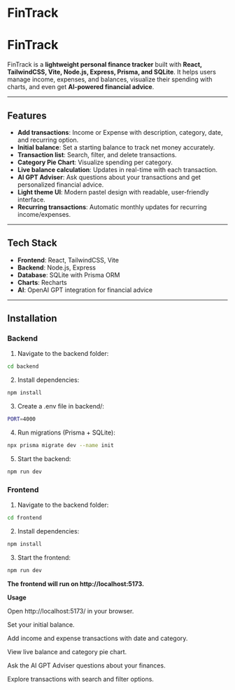 # FinTrack
# FinTrack

FinTrack is a **lightweight personal finance tracker** built with **React, TailwindCSS, Vite, Node.js, Express, Prisma, and SQLite**. It helps users manage income, expenses, and balances, visualize their spending with charts, and even get **AI-powered financial advice**.

---

## **Features**

- **Add transactions**: Income or Expense with description, category, date, and recurring option.
- **Initial balance**: Set a starting balance to track net money accurately.
- **Transaction list**: Search, filter, and delete transactions.
- **Category Pie Chart**: Visualize spending per category.
- **Live balance calculation**: Updates in real-time with each transaction.
- **AI GPT Adviser**: Ask questions about your transactions and get personalized financial advice.
- **Light theme UI**: Modern pastel design with readable, user-friendly interface.
- **Recurring transactions**: Automatic monthly updates for recurring income/expenses.

---

## **Tech Stack**

- **Frontend**: React, TailwindCSS, Vite
- **Backend**: Node.js, Express
- **Database**: SQLite with Prisma ORM
- **Charts**: Recharts
- **AI**: OpenAI GPT integration for financial advice

---

## **Installation**

### **Backend**

1. Navigate to the backend folder:
```bash
cd backend
```
2. Install dependencies:
```bash
npm install
```
3. Create a .env file in backend/:
```bash OPENAI_API_KEY=your_openai_api_key_here
PORT=4000
```
4. Run migrations (Prisma + SQLite):
```bash
npx prisma migrate dev --name init
```
5. Start the backend:
```bash
npm run dev
```
### **Frontend**

1. Navigate to the backend folder:
```bash
cd frontend
```
2. Install dependencies:
```bash
npm install
```
3. Start the frontend:
```bash
npm run dev
```

**The frontend will run on http://localhost:5173.**


**Usage**

Open http://localhost:5173/ in your browser.

Set your initial balance.

Add income and expense transactions with date and category.

View live balance and category pie chart.

Ask the AI GPT Adviser questions about your finances.

Explore transactions with search and filter options.



